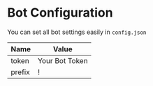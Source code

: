 # Bot Configuration

You can set all bot settings easily in `config.json`

| Name   | Value          |
| ------ | -------------- |
| token  | Your Bot Token |
| prefix | !              |
